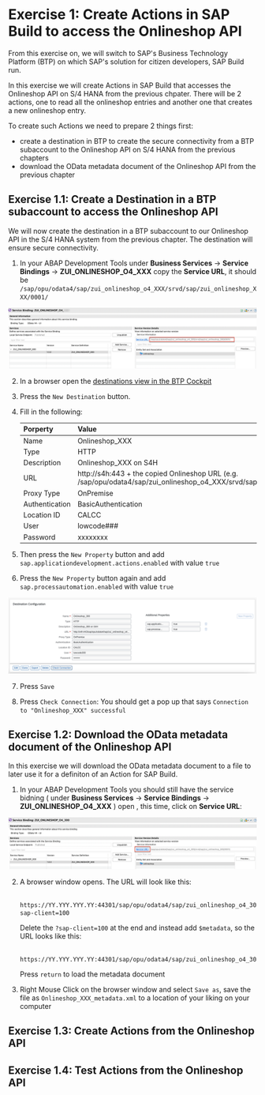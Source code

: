 # Exercise 1: Create Actions in SAP Build to access the Onlineshop API

From this exercise on, we will switch to SAP's Business Technology Platform (BTP) on which SAP's solution for citizen developers, SAP Build run.

In this exercise we will create Actions in SAP Build that accesses the Onlineshop API on S/4 HANA from the previous chpater. There will be 2 actions, one to read all the onlineshop entries and another one that creates a new onlineshop entry. 

To create such Actions we need to prepare 2 things first:
- create a destination in BTP to create the secure connectivity from a BTP subaccount to the Onlineshop API on S/4 HANA from the previous chapters
- download the OData metadata document of the Onlineshop API from the previous chapter

## Exercise 1.1: Create a Destination in a BTP subaccount to access the Onlineshop API

We will now create the destination in a BTP subaccount to our Onlineshop API in the S/4 HANA system from the previous chapter. The destination will ensure secure connectivity.

1. In your ABAP Development Tools under **Business Services** -> **Service Bindings** -> **ZUI_ONLINESHOP_O4_XXX** copy the **Service URL**, it should be `/sap/opu/odata4/sap/zui_onlineshop_o4_XXX/srvd/sap/zui_onlineshop_XXX/0001/`

![serviceurl](images/105.png)

2. In a browser open the [destinations view in the BTP Cockpit](https://emea.cockpit.btp.cloud.sap/cockpit/#/globalaccount/47ae62c5-c35b-48a4-99b1-eee46b5b62bf/subaccount/f65e327c-d9e9-44cd-8d7b-e4e7ea8db474/destinations)

3. Press the `New Destination` button.

4. Fill in the following:

    |  Porperty   | Value |
    |  :------------- | :------------- |
    |  Name   | Onlineshop_XXX |
    |  Type   | HTTP |
    |  Description   | Onlineshop_XXX on S4H |
    |  URL   | http://s4h:443 + the copied Onlineshop URL (e.g. /sap/opu/odata4/sap/zui_onlineshop_o4_XXX/srvd/sap/zui_onlineshop_XXX/0001/) |
    |  Proxy Type   | OnPremise |
    |  Authentication   | BasicAuthentication |
    |  Location ID   | CALCC |
    |  User   | lowcode### |
    |  Password   | xxxxxxxx |

5. Then press the `New Property` button and add 
`sap.applicationdevelopment.actions.enabled` with value `true`

6. Press the `New Property` button again and add 
`sap.processautomation.enabled` with value `true`

![destination](images/100.png)

7. Press `Save`

8. Press `Check Connection`: You should get a pop up that says `Connection to "Onlineshop_XXX" successful`

## Exercise 1.2: Download the OData metadata document of the Onlineshop API

In this exercise we will download the OData metadata document to a file to later use it for a definiton of an Action for SAP Build.

1. In your ABAP Development Tools you should still have the service bidning ( under **Business Services** -> **Service Bindings** -> **ZUI_ONLINESHOP_O4_XXX** ) open , this time, click on **Service URL**:

![serviceurl](images/110.png)

2. A browser window opens. The URL will look like this: 

        https://YY.YYY.YYY.YY:44301/sap/opu/odata4/sap/zui_onlineshop_o4_300/srvd/sap/zui_onlineshop_300/0001/?sap-client=100 

    Delete the `?sap-client=100` at the end and instead add `$metadata`, so the URL looks like this:

        https://YY.YYY.YYY.YY:44301/sap/opu/odata4/sap/zui_onlineshop_o4_300/srvd/sap/zui_onlineshop_300/0001/$metadata
        
    Press `return` to load the metadata document

4. Right Mouse Click on the browser window and select `Save as`, save the file as `Onlineshop_XXX_metadata.xml` to a location of your liking on your computer

## Exercise 1.3: Create Actions from the Onlineshop API

## Exercise 1.4: Test Actions from the Onlineshop API